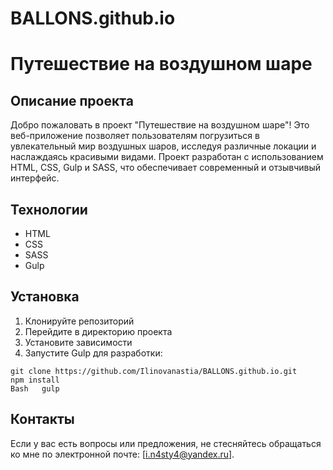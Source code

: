 # BALLONS.github.io
# Путешествие на воздушном шаре

## Описание проекта

Добро пожаловать в проект "Путешествие на воздушном шаре"! Это веб-приложение позволяет пользователям погрузиться в увлекательный мир воздушных шаров, исследуя различные локации и наслаждаясь красивыми видами. Проект разработан с использованием HTML, CSS, Gulp и SASS, что обеспечивает современный и отзывчивый интерфейс.

## Технологии

- HTML
- CSS
- SASS
- Gulp

## Установка

1. Клонируйте репозиторий
2. Перейдите в директорию проекта
3. Установите зависимости
4. Запустите Gulp для разработки:
```
git clone https://github.com/Ilinovanastia/BALLONS.github.io.git
npm install
Bash   gulp
```
## Контакты

Если у вас есть вопросы или предложения, не стесняйтесь обращаться ко мне по электронной почте: [i.n4sty4@yandex.ru].
